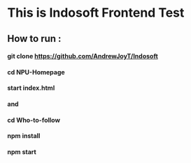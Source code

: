 # This is Indosoft Frontend Test

## How to run :
#### git clone https://github.com/AndrewJoyT/Indosoft
#### cd NPU-Homepage
#### start index.html
#### and
#### cd Who-to-follow
#### npm install
#### npm start

